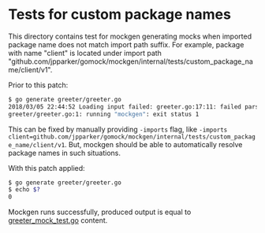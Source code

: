 # Tests for custom package names

This directory contains test for mockgen generating mocks when imported package
name does not match import path suffix. For example, package with name "client"
is located under import path "github.com/jpparker/gomock/mockgen/internal/tests/custom_package_name/client/v1".

Prior to this patch:

```bash
$ go generate greeter/greeter.go
2018/03/05 22:44:52 Loading input failed: greeter.go:17:11: failed parsing returns: greeter.go:17:14: unknown package "client"
greeter/greeter.go:1: running "mockgen": exit status 1
```

This can be fixed by manually providing `-imports` flag, like `-imports client=github.com/jpparker/gomock/mockgen/internal/tests/custom_package_name/client/v1`.
But, mockgen should be able to automatically resolve package names in such situations.

With this patch applied:

```bash
$ go generate greeter/greeter.go
$ echo $?
0
```

Mockgen runs successfully, produced output is equal to [greeter_mock_test.go](greeter/greeter_mock_test.go) content.
